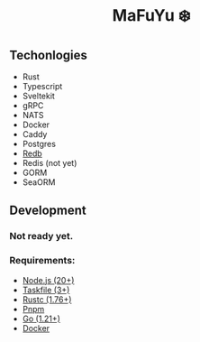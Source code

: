 # <p style="text-align: center;">MaFuYu ❄️</p>

## Techonlogies

- Rust
- Typescript
- Sveltekit
- gRPC
- NATS
- Docker
- Caddy
- Postgres
- [Redb](https://github.com/cberner/redb)
- Redis (not yet)
- GORM
- SeaORM

## Development

### Not ready yet.

### Requirements:

- [Node.js (20+)](https://nodejs.org/en)
- [Taskfile (3+)](https://taskfile.dev)
- [Rustc (1.76+)](https://www.rust-lang.org)
- [Pnpm](https://pnpm.io/)
- [Go (1.21+)](https://go.dev/)
- [Docker](https://docs.docker.com/engine/)
